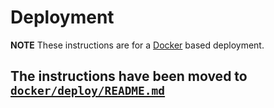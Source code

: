 # Deployment

**NOTE** These instructions are for a [Docker](https://www.docker.com/products/docker-engine)
based deployment.


## The instructions have been moved to [`docker/deploy/README.md`](https://github.com/mmisw/orr-ont/blob/master/docker/deploy/README.md)
